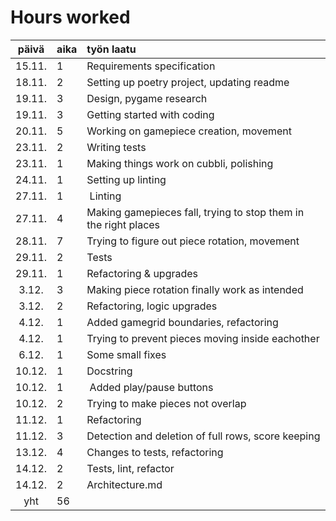 # Hours worked

| päivä | aika | työn laatu  |
| :----:|:-----| :-----|
| 15.11.| 1    | Requirements specification|
| 18.11.| 2    | Setting up poetry project, updating readme
| 19.11.| 3    | Design, pygame research
| 19.11.| 3    | Getting started with coding
| 20.11.| 5    | Working on gamepiece creation, movement 
| 23.11.| 2    | Writing tests
| 23.11.| 1    | Making things work on cubbli, polishing
| 24.11.| 1    | Setting up linting
| 27.11.| 1    | Linting
| 27.11.| 4    | Making gamepieces fall, trying to stop them in the right places 
| 28.11.| 7    | Trying to figure out piece rotation, movement
| 29.11.| 2    | Tests
| 29.11.| 1    | Refactoring & upgrades
|  3.12.| 3    | Making piece rotation finally work as intended
|  3.12.| 2    | Refactoring, logic upgrades
|  4.12.| 1    | Added gamegrid boundaries, refactoring
|  4.12.| 1    | Trying to prevent pieces moving inside eachother
|  6.12.| 1    | Some small fixes
| 10.12.| 1    | Docstring
| 10.12.| 1    | Added play/pause buttons
| 10.12.| 2    | Trying to make pieces not overlap
| 11.12.| 1    | Refactoring
| 11.12.| 3    | Detection and deletion of full rows, score keeping
| 13.12.| 4    | Changes to tests, refactoring
| 14.12.| 2    | Tests, lint, refactor
| 14.12.| 2    | Architecture.md
|yht    | 56   | |

